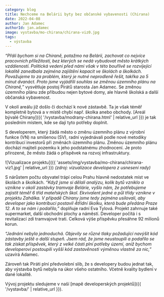 ```yaml
---
category: blog
title: Nechceme na Belárii byty bez občanské vybavenosti (Chirana)
date: 2022-04-08
author: Jan Adamec
authorId: jan.adamec
image: vystavba/mo-chirana/chirana-viz0.jpg
tags:
  - výstavba
---
```


_“Přáli bychom si na Chiraně, potažmo na Belárii, zachovat co nejvíce pracovních příležitostí, bez kterých se nedá vybudovat město krátkých vzdáleností. Politická vedení před námi však v této bouřlivě se rozvíjející lokalitě zanedbala zejména zajištění kapacit ve školách a školkách. Považujeme to za problém, který je nutné neprodleně řešit, takřka za 5 minut dvanáct. Proto jsme vyjádřili souhlas se změnou územního plánu na Chiraně,”_ vysvětluje postoj Pirátů starosta Jan Adamec. Se změnou územního plánu zde přibudou nejen bytové domy, ale hlavně školská a další občanská vybavenost.

V okolí areálu již došlo či dochází k nové zástavbě. Ta je však téměř kompletně bytová a v místě chybí např. školka anebo obchody. [Areál bývalé Chirany]({{ '/vystavba/modrany-chirana.html' | relative_url }}) je tak posledním místem, kde se dají tyto potřeby doplnit.

S developerem, který žádá město o změnu územního plánu z výrobní funkce (VN) na smíšenou (SV), radní vyjednávali podle nové metodiky kontribucí investorů při změnách územního plánu. Změnou územního plánu dochází majiteli pozemku k jeho podstatnému zhodnocení. Je proto přirozené, že město žádá o příspěvek na rozvoj infrastruktury.

![Vizualizace projektu]({{ 'assets/img/vystavba/mo-chirana/chirana-viz1.jpg' | relative_url }})
_(zdroj: vizualizace developera z usnesení rady)_

S nárůstem počtu obyvatel trápí celou Prahu hlavně nedostatek míst ve školách a školkách. _“Když jsme si dělali analýzu, kolik bytů vzniklo a vznikne v okolí zastávky tramvaje Belárie, vyšlo nám, že potřebujeme zajistit téměř 6 tříd mateřských škol. Ekvivalent jedné a půl třídy vznikne v projektu Zahálka. V případě Chirany jsme tedy zejména usilovali, aby developer jako kontribuci postavil 4třídní školku, která bude předána Praze 12. A to se nám i podařilo,”_ doplňuje radní Eva Tylová. Projekt zahrnuje také supermarket, další obchodní plochy a náměstí. Developer počítá i s revitalizací zdi tramvajové trati. Celková výše příspěvku přesáhne 92 milionů korun.

_“Jednání nebyla jednoduchá. Objevily se různé tlaky požadující navýšit kód zástavby ještě o další stupeň. Jsem rád, že jsme neustoupili a podařilo se tak získat příspěvek, který z velké části plní potřeby území, aniž bychom developerovi postoupili vyšší kód zastavěnosti výměnou vlastně za nic,”_ uzavírá Adamec.

Zároveň tak Piráti plní předvolební slib, že s developery budou jednat tak, aby výstavba bytů nebyla na úkor všeho ostatního. Včetně kvality bydlení v dané lokalitě.

Vývoj projektu sledujeme v naší [mapě developerských projektů]({{ '/vystavba/' | relative_url }}).

